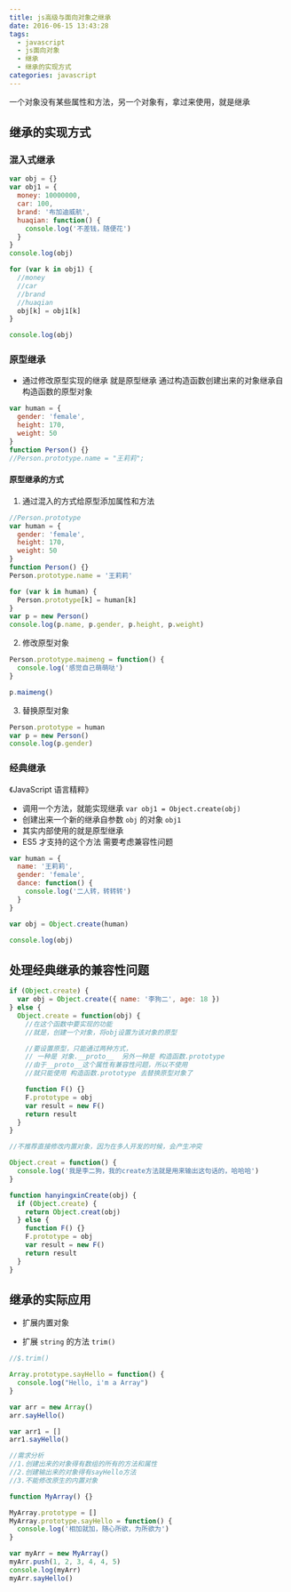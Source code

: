 ```yaml
---
title: js高级与面向对象之继承
date: 2016-06-15 13:43:28
tags:
  - javascript
  - js面向对象
  - 继承
  - 继承的实现方式
categories: javascript
---
```


一个对象没有某些属性和方法，另一个对象有，拿过来使用，就是继承

<!-- more -->

## 继承的实现方式

### 混入式继承

```js
var obj = {}
var obj1 = {
  money: 10000000,
  car: 100,
  brand: '布加迪威航',
  huaqian: function() {
    console.log('不差钱，随便花')
  }
}
console.log(obj)

for (var k in obj1) {
  //money
  //car
  //brand
  //huaqian
  obj[k] = obj1[k]
}

console.log(obj)
```

### 原型继承

- 通过修改原型实现的继承 就是原型继承
  通过构造函数创建出来的对象继承自构造函数的原型对象

```js
var human = {
  gender: 'female',
  height: 170,
  weight: 50
}
function Person() {}
//Person.prototype.name = "王莉莉";
```

#### 原型继承的方式

1. 通过混入的方式给原型添加属性和方法

```js
//Person.prototype
var human = {
  gender: 'female',
  height: 170,
  weight: 50
}
function Person() {}
Person.prototype.name = '王莉莉'

for (var k in human) {
  Person.prototype[k] = human[k]
}
var p = new Person()
console.log(p.name, p.gender, p.height, p.weight)
```

2. 修改原型对象

```js
Person.prototype.maimeng = function() {
  console.log('感觉自己萌萌哒')
}

p.maimeng()
```

3. 替换原型对象

```js
Person.prototype = human
var p = new Person()
console.log(p.gender)
```

### 经典继承

《JavaScript 语言精粹》

- 调用一个方法，就能实现继承
  `var obj1 = Object.create(obj)`
- 创建出来一个新的继承自参数 `obj` 的对象 `obj1`
- 其实内部使用的就是原型继承
- ES5 才支持的这个方法 需要考虑兼容性问题

```js
var human = {
  name: '王莉莉',
  gender: 'female',
  dance: function() {
    console.log('二人转，转转转')
  }
}

var obj = Object.create(human)

console.log(obj)
```

## 处理经典继承的兼容性问题

```js
if (Object.create) {
  var obj = Object.create({ name: '李狗二', age: 18 })
} else {
  Object.create = function(obj) {
    //在这个函数中要实现的功能
    //就是，创建一个对象，将obj设置为该对象的原型

    //要设置原型，只能通过两种方式，
    // 一种是 对象.__proto__  另外一种是 构造函数.prototype
    //由于__proto__这个属性有兼容性问题，所以不使用
    //就只能使用 构造函数.prototype 去替换原型对象了

    function F() {}
    F.prototype = obj
    var result = new F()
    return result
  }
}

//不推荐直接修改内置对象，因为在多人开发的时候，会产生冲突

Object.creat = function() {
  console.log('我是李二狗，我的create方法就是用来输出这句话的，哈哈哈')
}

function hanyingxinCreate(obj) {
  if (Object.create) {
    return Object.creat(obj)
  } else {
    function F() {}
    F.prototype = obj
    var result = new F()
    return result
  }
}
```

## 继承的实际应用

- 扩展内置对象

- 扩展 `string` 的方法 `trim()`

```js
//$.trim()

Array.prototype.sayHello = function() {
  console.log("Hello, i'm a Array")
}

var arr = new Array()
arr.sayHello()

var arr1 = []
arr1.sayHello()

//需求分析
//1.创建出来的对象得有数组的所有的方法和属性
//2.创建输出来的对象得有sayHello方法
//3.不能修改原生的内置对象

function MyArray() {}

MyArray.prototype = []
MyArray.prototype.sayHello = function() {
  console.log('相加就加，随心所欲，为所欲为')
}

var myArr = new MyArray()
myArr.push(1, 2, 3, 4, 4, 5)
console.log(myArr)
myArr.sayHello()
```
